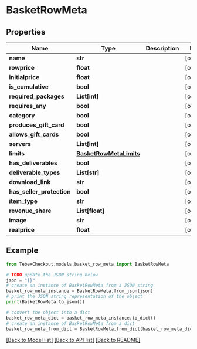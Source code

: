 # BasketRowMeta


## Properties

Name | Type | Description | Notes
------------ | ------------- | ------------- | -------------
**name** | **str** |  | [optional] 
**rowprice** | **float** |  | [optional] 
**initialprice** | **float** |  | [optional] 
**is_cumulative** | **bool** |  | [optional] 
**required_packages** | **List[int]** |  | [optional] 
**requires_any** | **bool** |  | [optional] 
**category** | **bool** |  | [optional] 
**produces_gift_card** | **bool** |  | [optional] 
**allows_gift_cards** | **bool** |  | [optional] 
**servers** | **List[int]** |  | [optional] 
**limits** | [**BasketRowMetaLimits**](BasketRowMetaLimits.md) |  | [optional] 
**has_deliverables** | **bool** |  | [optional] 
**deliverable_types** | **List[str]** |  | [optional] 
**download_link** | **str** |  | [optional] 
**has_seller_protection** | **bool** |  | [optional] 
**item_type** | **str** |  | [optional] 
**revenue_share** | **List[float]** |  | [optional] 
**image** | **str** |  | [optional] 
**realprice** | **float** |  | [optional] 

## Example

```python
from TebexCheckout.models.basket_row_meta import BasketRowMeta

# TODO update the JSON string below
json = "{}"
# create an instance of BasketRowMeta from a JSON string
basket_row_meta_instance = BasketRowMeta.from_json(json)
# print the JSON string representation of the object
print(BasketRowMeta.to_json())

# convert the object into a dict
basket_row_meta_dict = basket_row_meta_instance.to_dict()
# create an instance of BasketRowMeta from a dict
basket_row_meta_from_dict = BasketRowMeta.from_dict(basket_row_meta_dict)
```
[[Back to Model list]](../README.md#documentation-for-models) [[Back to API list]](../README.md#documentation-for-api-endpoints) [[Back to README]](../README.md)


